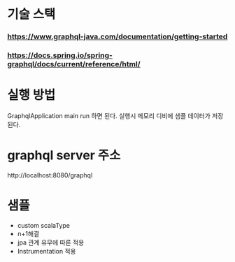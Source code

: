 # 기술 스택
### https://www.graphql-java.com/documentation/getting-started
### https://docs.spring.io/spring-graphql/docs/current/reference/html/

# 실행 방법
GraphqlApplication main run 하면 된다.
실행시 메모리 디비에 샘플 데이터가 저장된다.

# graphql server 주소
http://localhost:8080/graphql

# 샘플
* custom scalaType
* n+1해결
* jpa 관계 유무에 따른 적용
* Instrumentation 적용
